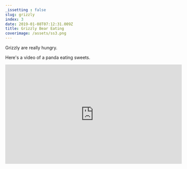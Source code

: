 ```yaml
---
_issetting : false
slug: grizzly
index: 3
date: 2019-01-08T07:12:31.009Z
title: Grizzly Bear Eating
coverimage: /assets/ss3.png
---
```


Grizzly are really hungry.

Here's a video of a panda eating sweets.

<iframe width="560" height="315" src="https://www.youtube.com/embed/4n0xNbfJLR8" frameborder="0" allowfullscreen></iframe>
